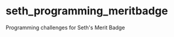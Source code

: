 seth_programming_meritbadge
===========================

Programming challenges for Seth's Merit Badge
